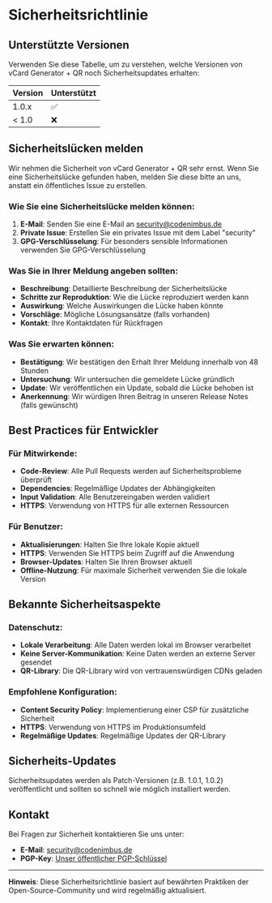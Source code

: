 # Sicherheitsrichtlinie

## Unterstützte Versionen

Verwenden Sie diese Tabelle, um zu verstehen, welche Versionen von vCard Generator + QR noch Sicherheitsupdates erhalten:

| Version | Unterstützt          |
| ------- | -------------------- |
| 1.0.x   | :white_check_mark:   |
| < 1.0   | :x:                  |

## Sicherheitslücken melden

Wir nehmen die Sicherheit von vCard Generator + QR sehr ernst. Wenn Sie eine Sicherheitslücke gefunden haben, melden Sie diese bitte an uns, anstatt ein öffentliches Issue zu erstellen.

### Wie Sie eine Sicherheitslücke melden können:

1. **E-Mail**: Senden Sie eine E-Mail an [security@codenimbus.de](mailto:security@codenimbus.de)
2. **Private Issue**: Erstellen Sie ein privates Issue mit dem Label "security"
3. **GPG-Verschlüsselung**: Für besonders sensible Informationen verwenden Sie GPG-Verschlüsselung

### Was Sie in Ihrer Meldung angeben sollten:

- **Beschreibung**: Detaillierte Beschreibung der Sicherheitslücke
- **Schritte zur Reproduktion**: Wie die Lücke reproduziert werden kann
- **Auswirkung**: Welche Auswirkungen die Lücke haben könnte
- **Vorschläge**: Mögliche Lösungsansätze (falls vorhanden)
- **Kontakt**: Ihre Kontaktdaten für Rückfragen

### Was Sie erwarten können:

- **Bestätigung**: Wir bestätigen den Erhalt Ihrer Meldung innerhalb von 48 Stunden
- **Untersuchung**: Wir untersuchen die gemeldete Lücke gründlich
- **Update**: Wir veröffentlichen ein Update, sobald die Lücke behoben ist
- **Anerkennung**: Wir würdigen Ihren Beitrag in unseren Release Notes (falls gewünscht)

## Best Practices für Entwickler

### Für Mitwirkende:

- **Code-Review**: Alle Pull Requests werden auf Sicherheitsprobleme überprüft
- **Dependencies**: Regelmäßige Updates der Abhängigkeiten
- **Input Validation**: Alle Benutzereingaben werden validiert
- **HTTPS**: Verwendung von HTTPS für alle externen Ressourcen

### Für Benutzer:

- **Aktualisierungen**: Halten Sie Ihre lokale Kopie aktuell
- **HTTPS**: Verwenden Sie HTTPS beim Zugriff auf die Anwendung
- **Browser-Updates**: Halten Sie Ihren Browser aktuell
- **Offline-Nutzung**: Für maximale Sicherheit verwenden Sie die lokale Version

## Bekannte Sicherheitsaspekte

### Datenschutz:

- **Lokale Verarbeitung**: Alle Daten werden lokal im Browser verarbeitet
- **Keine Server-Kommunikation**: Keine Daten werden an externe Server gesendet
- **QR-Library**: Die QR-Library wird von vertrauenswürdigen CDNs geladen

### Empfohlene Konfiguration:

- **Content Security Policy**: Implementierung einer CSP für zusätzliche Sicherheit
- **HTTPS**: Verwendung von HTTPS im Produktionsumfeld
- **Regelmäßige Updates**: Regelmäßige Updates der QR-Library

## Sicherheits-Updates

Sicherheitsupdates werden als Patch-Versionen (z.B. 1.0.1, 1.0.2) veröffentlicht und sollten so schnell wie möglich installiert werden.

## Kontakt

Bei Fragen zur Sicherheit kontaktieren Sie uns unter:
- **E-Mail**: [security@codenimbus.de](mailto:security@codenimbus.de)
- **PGP-Key**: [Unser öffentlicher PGP-Schlüssel](https://codenimbus.de/pgp-key.asc)

---

**Hinweis**: Diese Sicherheitsrichtlinie basiert auf bewährten Praktiken der Open-Source-Community und wird regelmäßig aktualisiert. 